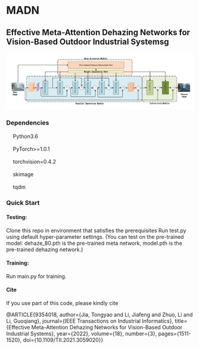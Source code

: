 # MADN
## Effective Meta-Attention Dehazing Networks for Vision-Based Outdoor Industrial Systemsg
![image](https://github.com/dehazing/MADN/blob/main/dehazed_net.jpg)
### Dependencies 
   　 Python3.6
     
   　 PyTorch>=1.0.1
     
   　 torchvision=0.4.2
     
   　 skimage
     
   　 tqdm
   
   
### Quick Start
#### Testing:
Clone this repo in environment that satisfies the prerequisites
Run  test.py using default hyper-parameter settings.
(You can test on the pre-trained model: dehaze_80.pth is the pre-trained meta network, model.pth is the pre-trained dehazing network.)


#### Training:

 Run main.py for training.
 
 
 #### Cite
 
 If you use part of this code, please kindly cite
 
 @ARTICLE{9354018,
  author={Jia, Tongyao and Li, Jiafeng and Zhuo, Li and Li, Guoqiang},
  journal={IEEE Transactions on Industrial Informatics}, 
  title={Effective Meta-Attention Dehazing Networks for Vision-Based Outdoor Industrial Systems}, 
  year={2022},
  volume={18},
  number={3},
  pages={1511-1520},
  doi={10.1109/TII.2021.3059020}}
 


